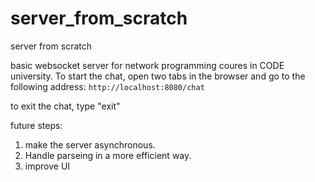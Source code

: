 # server_from_scratch
server from scratch

basic websocket server for network programming coures in CODE university. 
To start the chat, open two tabs in the browser and go to the following address: `http://localhost:8080/chat`

to exit the chat, type "exit"

future steps:
1. make the server asynchronous.
2. Handle parseing in a more efficient way.
3. improve UI
